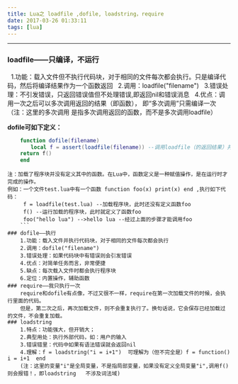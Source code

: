 ```yaml
---
title: Lua之 loadfile ,dofile, loadstring，require
date: 2017-03-26 01:33:11
tags: [lua]
---
```

- - -
### loadfile——只编译，不运行
    1.功能：载入文件但不执行代码块，对于相同的文件每次都会执行。只是编译代码，然后将编译结果作为一个函数返回
    2.调用：loadfile("filename")
    3.错误处理：不引发错误，只返回错误值但不处理错误,即返回nil和错误消息
    4.优点：调用一次之后可以多次调用返回的结果（即函数），
      即“多次调用”只需编译一次（注：这里的多次调用   是指多次调用返回的函数，而不是多次调用loadfile）
<!--more-->

__dofile可如下定义：__
```lua
    function dofile(filename)
    　　local f = assert(loadfile(filename)) --调用loadfile（的返回结果）并可处理错误
    return f()
    end
```
```
注：加载了程序块并没有定义其中的函数。在Lua中，函数定义是一种赋值操作，是在运行时才完成的操作。
例如：一个文件test.lua中有一个函数 function foo(x) print(x) end ,执行如下代码：
　　　f = loadfile(test.lua) --加载程序块，此时还没有定义函数foo
　　　f() --运行加载的程序块，此时就定义了函数foo
     foo("hello lua") -->hello lua --经过上面的步骤才能调用foo
    ```
### dofile——执行
    1.功能：载入文件并执行代码块，对于相同的文件每次都会执行
    2.调用：dofile("filename")
    3.错误处理：如果代码块中有错误则会引发错误
    4.优点：对简单任务而言，非常便捷
    5.缺点：每次载入文件时都会执行程序块
    6.定位：内置操作，辅助函数
### require——我只执行一次
    require和dofile有点像，不过又很不一样，require在第一次加载文件的时候，会执行里面的代码。
    但是，第二次之后，再次加载文件，则不会重复执行了。换句话说，它会保存已经加载过的文件，不会重复加载。
### loadstring
    1.特点：功能强大，但开销大；
    2.典型用处：执行外部代码，如：用户的输入
    3.错误错里：代码中如果有语法错误就会返回nil
    4.理解：f = loadstring("i = i+1")  可理解为（但不完全是）f = function()  i = i+1  end 
    (注：这里的变量"i"是全局变量，不是指局部变量，如果没有定义全局变量"i",调用f()则会报错！，即loadstring   不涉及词法域)
